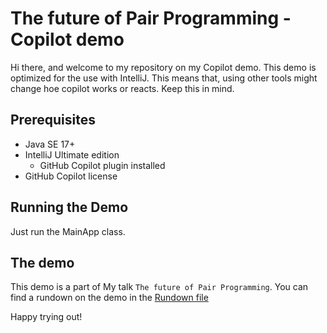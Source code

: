 # The future of Pair Programming - Copilot demo

Hi there, and welcome to my repository on my Copilot demo.
This demo is optimized for the use with IntelliJ.
This means that, using other tools might change hoe copilot works or reacts. Keep this in mind.

## Prerequisites

- Java SE 17+
- IntelliJ Ultimate edition
  - GitHub Copilot plugin installed
- GitHub Copilot license

## Running the Demo

Just run the MainApp class.

## The demo

This demo is a part of My talk `The future of Pair Programming`. 
You can find a rundown on the demo in the [Rundown file](./demo/rundown.md)

Happy trying out!